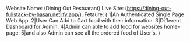 Website Name: (Dining Out Restuarant)
Live Site: (https://dining-out-fullstack-by-hasan.netlify.app/).
Fetaure: (
1|An Authenticated Single Page Web App.
2|User Can Add to Cart food with their information.
3|Different Dashboard for Admin.
4|Admin can able to add food for websites home-page.
5|and also Admin can see all the ordered food of User's.
)

